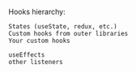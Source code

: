 Hooks hierarchy:

```
States (useState, redux, etc.)
Custom hooks from outer libraries
Your custom hooks

useEffects
other listeners
```
